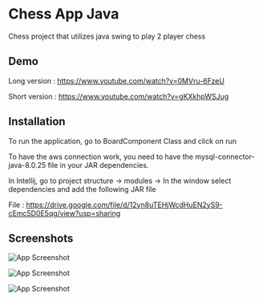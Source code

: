 
# Chess App Java

Chess project that utilizes java swing to play 2 player chess



## Demo

Long version : https://www.youtube.com/watch?v=0MVru-6FzeU

Short version : https://www.youtube.com/watch?v=gKXkhpWSJug



## Installation

To run the application, go to BoardComponent Class and click on run

To have the aws connection work, you need to have the mysql-connector-java-8.0.25 file in your JAR dependencies.

In Intellij, go to project structure -> modules -> In the window select dependencies and add the following JAR file

File : https://drive.google.com/file/d/12yn8uTEHjWcdHuEN2yS9-cEmc5D0E5qg/view?usp=sharing


## Screenshots

![App Screenshot](https://i.imgur.com/b8KaXZx.png)

![App Screenshot](https://i.imgur.com/6hRf0gL.png)

![App Screenshot](https://i.imgur.com/WbMRdB5.png)
